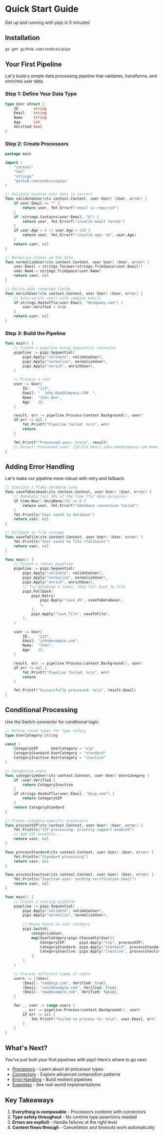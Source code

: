 # Quick Start Guide

Get up and running with pipz in 5 minutes!

## Installation

```bash
go get github.com/zoobzio/pipz
```

## Your First Pipeline

Let's build a simple data processing pipeline that validates, transforms, and enriches user data.

### Step 1: Define Your Data Type

```go
type User struct {
    ID       string
    Email    string
    Name     string
    Age      int
    Verified bool
}
```

### Step 2: Create Processors

```go
package main

import (
    "context"
    "fmt"
    "strings"
    "github.com/zoobzio/pipz"
)

// Validate ensures user data is correct
func validateUser(ctx context.Context, user User) (User, error) {
    if user.Email == "" {
        return user, fmt.Errorf("email is required")
    }
    if !strings.Contains(user.Email, "@") {
        return user, fmt.Errorf("invalid email format")
    }
    if user.Age < 0 || user.Age > 150 {
        return user, fmt.Errorf("invalid age: %d", user.Age)
    }
    return user, nil
}

// Normalize cleans up the data
func normalizeUser(ctx context.Context, user User) (User, error) {
    user.Email = strings.ToLower(strings.TrimSpace(user.Email))
    user.Name = strings.TrimSpace(user.Name)
    return user, nil
}

// Enrich adds computed fields
func enrichUser(ctx context.Context, user User) (User, error) {
    // Auto-verify users with company emails
    if strings.HasSuffix(user.Email, "@company.com") {
        user.Verified = true
    }
    return user, nil
}
```

### Step 3: Build the Pipeline

```go
func main() {
    // Create a pipeline using Sequential connector
    pipeline := pipz.Sequential(
        pipz.Apply("validate", validateUser),
        pipz.Apply("normalize", normalizeUser),
        pipz.Apply("enrich", enrichUser),
    )

    // Process a user
    user := User{
        ID:    "123",
        Email: "  John.Doe@Company.COM  ",
        Name:  "John Doe",
        Age:   30,
    }

    result, err := pipeline.Process(context.Background(), user)
    if err != nil {
        fmt.Printf("Pipeline failed: %v\n", err)
        return
    }

    fmt.Printf("Processed user: %+v\n", result)
    // Output: Processed user: {ID:123 Email:john.doe@company.com Name:John Doe Age:30 Verified:true}
}
```

## Adding Error Handling

Let's make our pipeline more robust with retry and fallback:

```go
// Simulate a flaky database save
func saveToDatabase(ctx context.Context, user User) (User, error) {
    // Randomly fail 50% of the time (for demo purposes)
    if time.Now().UnixNano()%2 == 0 {
        return user, fmt.Errorf("database connection failed")
    }
    fmt.Println("User saved to database")
    return user, nil
}

// Fallback to file storage
func saveToFile(ctx context.Context, user User) (User, error) {
    fmt.Println("User saved to file (fallback)")
    return user, nil
}

func main() {
    // Create a robust pipeline
    pipeline := pipz.Sequential(
        pipz.Apply("validate", validateUser),
        pipz.Apply("normalize", normalizeUser),
        pipz.Apply("enrich", enrichUser),
        // Try database 3 times, then fall back to file
        pipz.Fallback(
            pipz.Retry(
                pipz.Apply("save_db", saveToDatabase),
                3,
            ),
            pipz.Apply("save_file", saveToFile),
        ),
    )

    user := User{
        ID:    "123",
        Email: "john@example.com",
        Name:  "John",
        Age:   25,
    }

    result, err := pipeline.Process(context.Background(), user)
    if err != nil {
        fmt.Printf("Pipeline failed: %v\n", err)
        return
    }

    fmt.Printf("Successfully processed: %s\n", result.Email)
}
```

## Conditional Processing

Use the Switch connector for conditional logic:

```go
// Define route types for type safety
type UserCategory string

const (
    CategoryVIP      UserCategory = "vip"
    CategoryStandard UserCategory = "standard"
    CategoryInactive UserCategory = "inactive"
)

// Categorize users
func categorizeUser(ctx context.Context, user User) UserCategory {
    if !user.Verified {
        return CategoryInactive
    }
    if strings.HasSuffix(user.Email, "@vip.com") {
        return CategoryVIP
    }
    return CategoryStandard
}

// Create category-specific processors
func processVIP(ctx context.Context, user User) (User, error) {
    fmt.Println("VIP processing: priority support enabled")
    // Add VIP benefits...
    return user, nil
}

func processStandard(ctx context.Context, user User) (User, error) {
    fmt.Println("Standard processing")
    return user, nil
}

func processInactive(ctx context.Context, user User) (User, error) {
    fmt.Println("Inactive user: sending verification email")
    return user, nil
}

func main() {
    // Create a routing pipeline
    pipeline := pipz.Sequential(
        pipz.Apply("validate", validateUser),
        pipz.Apply("normalize", normalizeUser),
        
        // Route based on user category
        pipz.Switch(
            categorizeUser,
            map[UserCategory]pipz.Chainable[User]{
                CategoryVIP:      pipz.Apply("vip", processVIP),
                CategoryStandard: pipz.Apply("standard", processStandard),
                CategoryInactive: pipz.Apply("inactive", processInactive),
            },
        ),
    )

    // Process different types of users
    users := []User{
        {Email: "ceo@vip.com", Verified: true},
        {Email: "user@example.com", Verified: true},
        {Email: "new@example.com", Verified: false},
    }

    for _, user := range users {
        _, err := pipeline.Process(context.Background(), user)
        if err != nil {
            fmt.Printf("Failed to process %s: %v\n", user.Email, err)
        }
    }
}
```

## What's Next?

You've just built your first pipelines with pipz! Here's where to go next:

- [Processors](./concepts/processors.md) - Learn about all processor types
- [Connectors](./concepts/connectors.md) - Explore advanced composition patterns
- [Error Handling](./concepts/error-handling.md) - Build resilient pipelines
- [Examples](./examples/payment-processing.md) - See real-world implementations

## Key Takeaways

1. **Everything is composable** - Processors combine with connectors
2. **Type safety throughout** - No runtime type assertions needed
3. **Errors are explicit** - Handle failures at the right level
4. **Context flows through** - Cancellation and timeouts work automatically